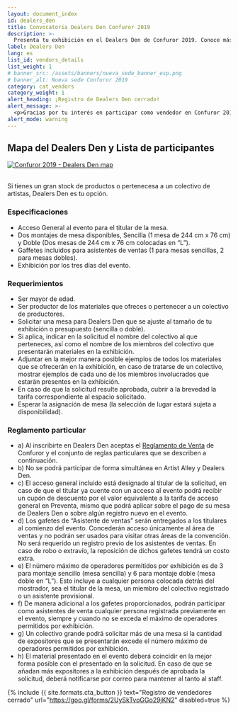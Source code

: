 ```yaml
---
layout: document_index
id: dealers_den
title: Convocatoria Dealers Den Confuror 2019
description: >-
  Presenta tu exhibición en el Dealers Den de Confuror 2019. Conoce más detalles aquí.
label: Dealers Den
lang: es
list_id: vendors_details
list_weight: 1
# banner_src: /assets/banners/nueva_sede_banner_esp.png
# banner_alt: Nueva sede Confuror 2019
category: cat_vendors
category_weight: 1
alert_heading: ¡Registro de Dealers Den cerrado!
alert_message: >-
  <p>Gracias por tu interés en participar como vendedor en Confuror 2019. Consulta en esta página el set de Artistas y Colectivos que estarán en el Dealers Den. Para cualquier aclaración, comunicate a <a href="mailto:vidafur.reg@gmail.com">vidafur.reg@gmail.com</a></p>
alert_mode: warning
---
```


## Mapa del Dealers Den y Lista de participantes

<div class="container">
  <a href="/assets/images/dealersden_web.jpg" data-featherlight="image">
    <img class="img-fluid" src="/assets/images/dealersden_web.jpg" alt="Confuror 2019 - Dealers Den map">
  </a>
</div>
<br>

Si tienes un gran stock de productos o pertenecesa a un colectivo de artistas, Dealers Den es tu opción.

### Especificaciones

- Acceso General al evento para el titular de la mesa.
- Dos montajes de mesa disponibles, Sencilla (1 mesa de 244 cm x 76 cm) y Doble (Dos mesas de 244 cm x 76 cm colocadas en “L”).
- Gaffetes incluidos para asistentes de ventas (1 para mesas sencillas, 2 para mesas dobles).
- Exhibición por los tres días del evento.


### Requerimientos

- Ser mayor de edad.
- Ser productor de los materiales que ofreces o pertenecer a un colectivo de productores.
- Solicitar una mesa para Dealers Den que se ajuste al tamaño de tu exhibición o presupuesto (sencilla o doble).
- Si aplica, indicar en la solicitud el nombre del colectivo al que perteneces, así como el nombre de los miembros del colectivo que presentarán materiales en la exhibición.
- Adjuntar en la mejor manera posible ejemplos de todos los materiales que se ofrecerán en la exhibición, en caso de tratarse de un colectivo, mostrar ejemplos de cada uno de los miembros involucrados que estarán presentes en la exhibición.
- En caso de que la solicitud resulte aprobada, cubrir a la brevedad la tarifa correspondiente al espacio solicitado.
- Esperar la asignación de mesa (la selección de lugar estará sujeta a disponibilidad).

### Reglamento particular
- a) Al inscribirte en Dealers Den aceptas el [Reglamento de Venta](/es/acerca_de/ventas/) de Confuror y el conjunto de reglas particulares que se describen a continuación.
- b) No se podrá participar de forma simultánea en Artist Alley y Dealers Den.
- c) El acceso general incluido está designado al titular de la solicitud, en caso de que el titular ya cuente con un acceso al evento podrá recibir un cupón de descuento por el valor equivalente a la tarifa de acceso general en Preventa, mismo que podrá aplicar sobre el pago de su mesa de Dealers Den o sobre algún registro nuevo en el evento.
- d) Los gafetes de “Asistente de ventas” serán entregados a los titulares al comienzo del evento. Concederán acceso únicamente al área de ventas y no podrán ser usados para visitar otras áreas de la convención. No será requerido un registro previo de los asistentes de ventas. En caso de robo o extravío, la reposición de dichos gafetes tendrá un costo extra.
- e) El número máximo de operadores permitidos por exhibición es de 3 para montaje sencillo (mesa sencilla) y 6 para montaje doble (mesa doble en “L”). Esto incluye a cualquier persona colocada detrás del mostrador, sea el titular de la mesa, un miembro del colectivo registrado o un asistente provisional.
- f) De manera adicional a los gafetes proporcionados, podrán participar como asistentes de venta cualquier persona registrada previamente en el evento, siempre y cuando no se exceda el máximo de operadores permitidos por exhibición. 
- g) Un colectivo grande podrá solicitar más de una mesa si la cantidad de expositores que se presentarán excede el número máximo de operadores permitidos por exhibición.
- h) El material presentado en el evento deberá coincidir en la mejor forma posible con el presentado en la solicitud. En caso de que se añadan más expositores a la exhibición después de aprobada la solicitud, deberá notificarse por correo para mantener al tanto al staff.

{%
  include {{ site.formats.cta_button }}
  text="Registro de vendedores cerrado"
  url="https://goo.gl/forms/2UySkTvoGGo29jKN2"
  disabled=true
%}
